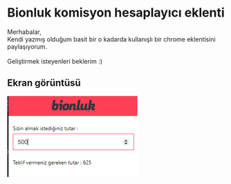 # Bionluk komisyon hesaplayıcı eklenti
Merhabalar, <br>
Kendi yazmış olduğum basit bir o kadarda kullanışlı bir chrome eklentisini paylaşıyorum.
<br>
<br>
Geliştirmek isteyenleri beklerim :)

## Ekran görüntüsü

![ekran görüntüsü](ss.png)
